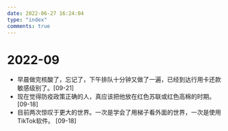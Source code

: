 ```yaml
---
date: 2022-06-27 16:24:04
type: "index"
comments: true
---
```


# 2022-09

- 早晨做完核酸了，忘记了，下午排队十分钟又做了一遍，已经到达行用卡还款敏感级别了。[09-21]
- 现在觉得防疫政策正确的人，真应该把他放在红色苏联或红色高棉的时期。 [09-18]
- 目前两次惊叹于更大的世界。一次是学会了用梯子看外面的世界，一次是使用TikTok软件。  [09-18]
